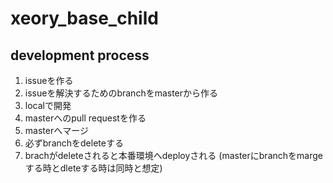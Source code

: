 # xeory_base_child

## development process
1. issueを作る
2. issueを解決するためのbranchをmasterから作る
3. localで開発
4. masterへのpull requestを作る
5. masterへマージ
6. 必ずbranchをdeleteする
7. brachがdeleteされると本番環境へdeployされる
   (masterにbranchをmargeする時とdleteする時は同時と想定)
   

